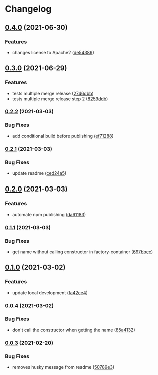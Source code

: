 # Changelog

## [0.4.0](https://www.github.com/pragmaticivan/mikro-orm-entity-factory/compare/v0.3.0...v0.4.0) (2021-06-30)


### Features

* changes license to Apache2 ([de54389](https://www.github.com/pragmaticivan/mikro-orm-entity-factory/commit/de54389a693c121d1d537703dc7576a3ef9279a5))

## [0.3.0](https://www.github.com/pragmaticivan/mikro-orm-entity-factory/compare/v0.2.2...v0.3.0) (2021-06-29)


### Features

* tests multiple merge release ([2746dbb](https://www.github.com/pragmaticivan/mikro-orm-entity-factory/commit/2746dbb9c7ed89d9d02b5f0ec611085c95df998c))
* tests multiple merge release step 2 ([8259ddb](https://www.github.com/pragmaticivan/mikro-orm-entity-factory/commit/8259ddbd5a3b228ee2496c73a6ad9dc41795ab04))

### [0.2.2](https://www.github.com/pragmaticivan/mikro-orm-entity-factory/compare/v0.2.1...v0.2.2) (2021-03-03)


### Bug Fixes

* add conditional build before publishing ([ef71288](https://www.github.com/pragmaticivan/mikro-orm-entity-factory/commit/ef7128827faae8716ecef3d8ae61a923d95cdf3e))

### [0.2.1](https://www.github.com/pragmaticivan/mikro-orm-entity-factory/compare/v0.2.0...v0.2.1) (2021-03-03)


### Bug Fixes

* update readme ([ced24a5](https://www.github.com/pragmaticivan/mikro-orm-entity-factory/commit/ced24a5c2eb1e4a2e2067c38ced099bcfec176ca))

## [0.2.0](https://www.github.com/pragmaticivan/mikro-orm-entity-factory/compare/v0.1.1...v0.2.0) (2021-03-03)


### Features

* automate npm publishing ([da61183](https://www.github.com/pragmaticivan/mikro-orm-entity-factory/commit/da611832f60ce027fb2696a3cb80905a72a6193a))

### [0.1.1](https://www.github.com/pragmaticivan/mikro-orm-entity-factory/compare/v0.1.0...v0.1.1) (2021-03-03)


### Bug Fixes

* get name without calling constructor in factory-container ([697bbec](https://www.github.com/pragmaticivan/mikro-orm-entity-factory/commit/697bbece4908f65c0eb9cf86cc2cd4492704ab94))

## [0.1.0](https://www.github.com/pragmaticivan/mikro-orm-entity-factory/compare/v0.0.4...v0.1.0) (2021-03-02)


### Features

* update local development ([fa42ce4](https://www.github.com/pragmaticivan/mikro-orm-entity-factory/commit/fa42ce4efe196efb31b213ce3a75adb2a3c6c31a))

### [0.0.4](https://www.github.com/pragmaticivan/mikro-orm-entity-factory/compare/v0.0.3...v0.0.4) (2021-03-02)


### Bug Fixes

* don't call the constructor when getting the name ([85a4132](https://www.github.com/pragmaticivan/mikro-orm-entity-factory/commit/85a413292d35399fe92711215f6a609587e6cc25))

### [0.0.3](https://www.github.com/pragmaticivan/mikro-orm-entity-factory/compare/v0.0.2...v0.0.3) (2021-02-20)


### Bug Fixes

* removes husky message from readme ([50789e3](https://www.github.com/pragmaticivan/mikro-orm-entity-factory/commit/50789e3c4a8bcabeb4efdea0628783ff22fcad77))
